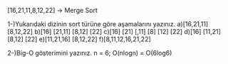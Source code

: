 [16,21,11,8,12,22] -> Merge Sort


1-)Yukarıdaki dizinin sort türüne göre aşamalarını yazınız.
    a)[16,21,11] [8,12,22]
    b)[16] [21,11] [8,12] [22]
    c)[16] [21] [,11] [8] [12] [22]
    d)[16] [11,21] [8,12] [22]
    e)[11,21,16] [8,12,22]
    f)[8,11,12,16,21,22]


2-)Big-O gösterimini yazınız.
    n = 6;
    O(nlogn) = O(6log6)
